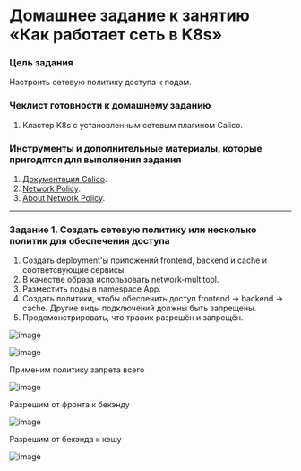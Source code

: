 # Домашнее задание к занятию «Как работает сеть в K8s»

### Цель задания

Настроить сетевую политику доступа к подам.

### Чеклист готовности к домашнему заданию

1. Кластер K8s с установленным сетевым плагином Calico.

### Инструменты и дополнительные материалы, которые пригодятся для выполнения задания

1. [Документация Calico](https://www.tigera.io/project-calico/).
2. [Network Policy](https://kubernetes.io/docs/concepts/services-networking/network-policies/).
3. [About Network Policy](https://docs.projectcalico.org/about/about-network-policy).

-----

### Задание 1. Создать сетевую политику или несколько политик для обеспечения доступа

1. Создать deployment'ы приложений frontend, backend и cache и соответсвующие сервисы.
2. В качестве образа использовать network-multitool.
3. Разместить поды в namespace App.
4. Создать политики, чтобы обеспечить доступ frontend -> backend -> cache. Другие виды подключений должны быть запрещены.
5. Продемонстрировать, что трафик разрешён и запрещён.


![image](https://github.com/YagudinTimur/devops-netelogy/assets/42189764/f12e6973-1b84-49b0-a31f-4fc75c14fe69)


![image](https://github.com/YagudinTimur/devops-netelogy/assets/42189764/f6927a44-20c4-4dcc-9689-9d8ec75fd79b)

Применим политику запрета всего

![image](https://github.com/YagudinTimur/devops-netelogy/assets/42189764/a83b173b-4c21-49c1-b5dc-3dbd80b27140)

Разрешим от фронта к бекэнду

![image](https://github.com/YagudinTimur/devops-netelogy/assets/42189764/290d7f23-0c43-4617-8c6e-a9517492c303)

Разрешим от бекэнда к кэшу

![image](https://github.com/YagudinTimur/devops-netelogy/assets/42189764/c0b7ddef-46ec-40c2-8129-94a3df254117)
